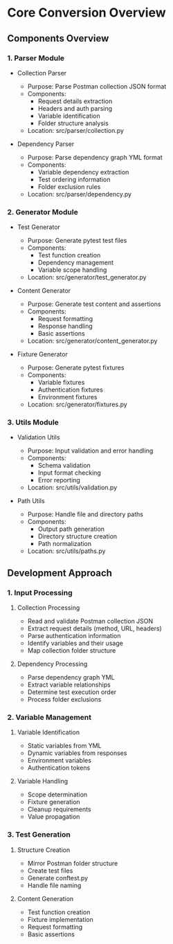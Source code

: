 # Core Conversion Overview

## Components Overview

### 1. Parser Module
- Collection Parser
  * Purpose: Parse Postman collection JSON format
  * Components:
    - Request details extraction
    - Headers and auth parsing
    - Variable identification
    - Folder structure analysis
  * Location: src/parser/collection.py

- Dependency Parser
  * Purpose: Parse dependency graph YML format
  * Components:
    - Variable dependency extraction
    - Test ordering information
    - Folder exclusion rules
  * Location: src/parser/dependency.py

### 2. Generator Module
- Test Generator
  * Purpose: Generate pytest test files
  * Components:
    - Test function creation
    - Dependency management
    - Variable scope handling
  * Location: src/generator/test_generator.py

- Content Generator
  * Purpose: Generate test content and assertions
  * Components:
    - Request formatting
    - Response handling
    - Basic assertions
  * Location: src/generator/content_generator.py

- Fixture Generator
  * Purpose: Generate pytest fixtures
  * Components:
    - Variable fixtures
    - Authentication fixtures
    - Environment fixtures
  * Location: src/generator/fixtures.py

### 3. Utils Module
- Validation Utils
  * Purpose: Input validation and error handling
  * Components:
    - Schema validation
    - Input format checking
    - Error reporting
  * Location: src/utils/validation.py

- Path Utils
  * Purpose: Handle file and directory paths
  * Components:
    - Output path generation
    - Directory structure creation
    - Path normalization
  * Location: src/utils/paths.py

## Development Approach

### 1. Input Processing
1. Collection Processing
   - Read and validate Postman collection JSON
   - Extract request details (method, URL, headers)
   - Parse authentication information
   - Identify variables and their usage
   - Map collection folder structure

2. Dependency Processing
   - Parse dependency graph YML
   - Extract variable relationships
   - Determine test execution order
   - Process folder exclusions

### 2. Variable Management
1. Variable Identification
   - Static variables from YML
   - Dynamic variables from responses
   - Environment variables
   - Authentication tokens

2. Variable Handling
   - Scope determination
   - Fixture generation
   - Cleanup requirements
   - Value propagation

### 3. Test Generation
1. Structure Creation
   - Mirror Postman folder structure
   - Create test files
   - Generate conftest.py
   - Handle file naming

2. Content Generation
   - Test function creation
   - Fixture implementation
   - Request formatting
   - Basic assertions
